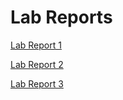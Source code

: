 # Lab Reports 

[Lab Report 1](https://gdltorre.github.io/cse15l-lab-reports/lab-report-1/lab-report-1-week-2.html)

[Lab Report 2](https://gdltorre.github.io/cse15l-lab-reports/lab-report-2/lab-report-2-week-4.html)

[Lab Report 3](https://gdltorre.github.io/cse15l-lab-reports/lab-report-3/lab-report-3-week-6.html)

